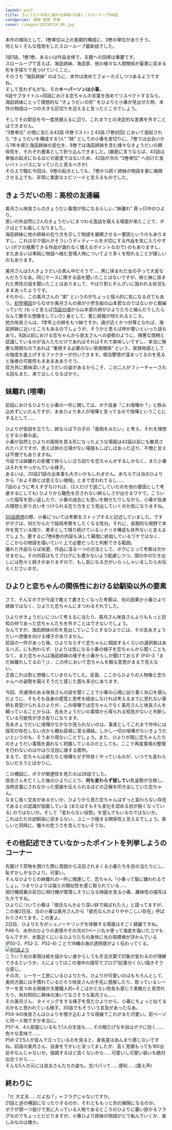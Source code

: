 ```yaml
---
layout: post
title: きょうだいの形に触れる姉妹(の妹)：スローループ60話
categories: 漫画 感想 考察
cover: /images/20230724_00.jpg
---
```


本作の傾向として、1巻単位以上の長期的構成に、3巻の単位がありそう。  
何となくそんな憶測をしたスローループ最新話でした。

1話1話、1巻1巻、あるいは作品全体で、主題への回帰は重要です。  
スローループで言えば、海凪姉妹、海凪家、他の様々な人間関係が最善に収まる形を手探りで見つけていくこと。  
そのうち “海凪姉妹” のほうに、本作は改めてフォーカスしつつあるようですね。  
そして言わずもがな、その**キーパーソンは小春**。  
6話サブタイトル=同話における恋ちゃんの言葉を改めてリスペクトするなら、海凪姉妹にとって理想的な ”きょうだいの形” をひよりと小春が見出せた時、本作の物語は一つの大きな区切りを迎えると言ったところでしょう。

そしてその節目を今一度見据えるに辺り、これまでとの決定的な差異を外すことはできません。  
“3巻単位” の境に当たる42話 (6巻ラスト) と43話 (7巻初回) において提起された “きょうだいを構成する1人” “姉” としての小春を皮切りに、7巻では出会いから1年を経た海凪姉妹の変化を、8巻では海凪姉妹を含む様々なきょうだいの関係性を、それぞれ要素として折り込んできました。(厳密に言うならば、43話は単独の起点になるほどの密度ではないため、42話が次の “3巻単位” へ向けた良いバトンパスになっていたと見るべきか)  
その上で臨む今回は、9巻の起点としても、7巻から続く姉妹の物語を更に展開させる上でも、非常に実直なエピソードと言えるものでした。

## きょうだいの形：高校の友達編

美月さん咲良さんのきょうだい事情が気になるらしい、”妹離れ” 真っ只中のひより。  
思いの外自然に2人のきょうだいにまつわる逸話を窺える場面が来たことで、ボクはとても嬉しくなりました。  
海凪姉妹に他の姉妹の在り方を示して物語を展開させる一要因というのもありますし、これはボク個人がそういうディティールを大切にする作品を気に入りやすい (ボクの推薦できる作品が漏れなく備えるポイントなので) のもありますし、またあるいは単純に物語へ絡む登場人物についてより多くを知れることが嬉しいのもあります。

美月さんは3人きょうだいの真ん中だそうで……男に挟まれた女の子って大変なんだろうなあ。同じケースに関する話を聞いたことはないですが、姉と妹に挟まれた男性の話を聞いたことはありまして、やはり割とぞんざいに扱われる状況もままあったようです。  
それから、この美月さんの “弟” というのがちょっと個人的に気になる点でもあり。[初登場回][Ref1]からなぜか美月さんの弟が小学生組の山本君なのではないかと勘繰っていた (もっと言えば[15話の頃][Ref2]から山本君の姉がひよりたちと絡んだりしたらなんて勝手な想像をしていた) 身として、更に続報が待たれるところ。  
他方咲良さんは、1学年上の姉をもつ妹ですか。歳が近くかつ対等となれば、海凪姉妹に近いところもあるのでしょうが、そうかと思えば仲が悪いといった話もあり。8話以前における恋ちゃんから良太さんへの姿勢のように、険悪な間柄と認識しているのが当人たちだけであればそれはそれで美味しいですし、本当に険悪な間柄なのであれば “重視する必要のない家族関係” という、家族物語としての強度を底上げするファクターが付いてきます。相当鬱憤が溜まってるのを見ると後者の可能性もまあまあありそう。  
双方共に興味深いきょうだいの姿があるからこそ、この二人がフィーチャーされる回もまた、来てほしくなるばかり。

## 妹離れ (喧嘩)

前話におけるひよりと小春の一件に関しては、ボク自身「これ喧嘩か？」と飲み込めずにいたんですが、まあひより本人が喧嘩と言ってるので喧嘩ということにするとして……

ひよりが仮説を立てた、姉ならば下の子の「面倒をみたい」と考え、それを理想とする小春の姿。  
小春が自然とひよりの面倒を見る形になったような場面は42話以前にも散見されたハズですが、思えば姉の立場がない場面もしばしばあった辺り、不憫と言えば不憫でもありますね。  
今話では妹離れの影響で姉らしい立ち回りを恋ちゃんがするしかなく、また小春はそれをやっかんでいる様子。  
あるいは、20話21話の出来事も大きいかもしれません。あちらでは当のひよりから「およそ姉とは思えない様相」とまで言われてるし……  
7話のように考えすぎなければ、(2人だけで過ごしていたのを他の要因として考慮するにしても) ひよりから難色を示されない姉らしさが出せるワケで。こういった描写を思い返したり、小春の過去にも思いを馳せたりしながら、小春が自身の理想と折り合いをつけられる在り方をどう見出していくのか気になりますね。

[50話感想][Ref3]の際、小春については考察をストップすると記述していました。ですがボクは、何だかんだで結局考察をしたくなる性分。それに、長期的な視野で本作を見ている限り、悪手として残り続けているシナリオ構成も存外ないと言えるでしょう。要するに7巻8巻の内容も決して幕間に終始しているワケではなく、ここからの物語を描いていく上で必要だったと判断できる範囲。  
優れた作品ならば尚更、作品に浸る一つの方法として、ボクにとって考察は欠かせません。その内容はもうブログにも書かないよう配慮しつつ、頭の中の引き出しには色々と続きがありますので、もし気になる方がいらっしゃいましたらお伝えくださいませ。

## ひよりと恋ちゃんの関係性における幼馴染以外の要素

さて、そんなボクが今話で敢えて書きたくなった考察は、何の因果か小春ひより姉妹ではなく、ひよりと恋ちゃんにまつわるそれでした。

ひよりがきょうだいについて考えるに当たり、美月さん咲良さんよりももっと旧知の仲であった恋ちゃんたちを外すことはできないでしょう。  
なんですが、海凪姉妹の形を見出していこうとするひよりには、その吉永きょうだいへ想像を向ける様子がありません。  
前話の一件があった後、ひよりならすぐ恋ちゃんに相談するくらいの選択肢はあるハズ。にも拘わらず、ひよりは気になる小春の様子を恋ちゃんから聞くこともなく、また恋ちゃんは海凪姉妹の様子を小春からしか聞けておらず (P41-3「まだ妹離れしてるの？」) 、この件において恋ちゃんを頼る意思がまるで見えない。  
正直これは割と想像していませんでした。反面、ここからひよりの人物像と恋ちゃんへの姿勢を窺えそうだと感じた面も多分にあります。

今回、共通項のある咲良さんの談を聞くことで小春の心境に辿り着く糸口を掴んだように、そもそも自身の感覚と思考を経由しなければ考えるまでに至れない事柄も見受けられるひよりが、この喧嘩では恋ちゃんでなく美月さんと咲良さんを頼っていることからは、吉永きょうだいの事情から得られる知見がないと判断している可能性が浮き彫りになります。  
吉永きょうだいに喧嘩がなかなか見られないのは、事実としてこれまで作中には描写が存在しない点から概ね容易に至る帰結。しかし一切の喧嘩がないきょうだいというのも、そうあり得ないことでしょう。また、ひよりが既に恋ちゃんたちのきょうだい事情を漏れなく把握しているのだとしても、ここで再度事情の整理を行わないのはやはり注目に値する箇所。  
まるで、恋ちゃんは弟たちと喧嘩もせず仲良くやっているのが、いつでも変わらないだろうとばかりに。

この構図に、ボクが関連性を見たのは28話でした。  
信也さんを亡くした後のひよりにとり、**何も変わらず接していた**姿勢が合致し、当時言葉にされなかった感謝を伝えられるほどの正解を叩き出していた恋ちゃん。  
なまじ長く交友があるせいか、ひよりから見た恋ちゃんはずっと変わらない存在であるとの認識が固着している (またはそもそも変化を認める目が鈍くなっている) のではないか。そして「変わらない役割」を望んでもいるのではないか。  
これはただの幼馴染に収まらない、ユニーク極まる関係性と言えるでしょう。美しいと同時に、種々の危うさを含んでもいそうな。

## その他記述できていなかったポイントを列挙しようのコーナー

先駆けて荷物を預けた際に周囲から注目されまくる小春たちを目の当たりにし、恥ずかしがるひより。可愛い。  
そんなひよりとの妹離れの一件に関連して、恋ちゃん「小春って猫に嫌われるでしょ」。つまりひよりは猫との類似性を感じ取られている……  
飛行機搭乗の前日に飛行機が墜落しそうになる映画を見る小春、趣味性の描写は久々ですね。  
ひよりについて小春は「彼氏なんかより深い絆で結ばれた人」と語ってますが、この後2日目、当の小春は美月さんから「彼氏なんかよりややこしい存在」呼ばわりされてます。この差よ。  
2日目、ひよりたちがシュノーケリングを体験する場面はすごく綺麗ですね。P48-5、水中のひよりの表情やその次の1ページ丸々使って海底を描いたコマもなんですが、水面近くにいるひよりたちの身体に光の斑模様が浮かんでいる (P50-2、P52-2、P52-4) ことで沖縄の海の透明感がよく伝わってくる。  
[![60話より](/images/20230724_01.jpg "60話")][QTD1]  
こういう光の表現は絵を描かない身からしても手法次第で印象が変わるのが理解できるというか、人によってはこの海中の描写でブログ1記事分くらい描きそうな感じ。  
その次、シーサー工房にいるひよりたち。ひよりが可愛いのはもちろんとして、美術方面には手慣れているだろう咲良さんの手先に感服したり、彫っているシーサーを見つめる視線が大層職人的+そこはかとない色気も感じて素敵だと見惚れたり。尚対照的に興味の湧いてなさそうな美月さん……  
その美月さん、タイイングをする様子を見たひよりから、小春にちょっと似てるのかもと思われている様子。30話でもそういう言及があったなあ。  
P54-4の咲良さんはひよりを覗き込むような視線でこれがまた可愛い。前ページと同一人物ですか本当に。  
P57-4、4人部屋にいるもう1人の生徒も……その眠たげな半目はボクに効く……色々な意味で……  
P58-2で5人が並んで立っているのを見ると、身長差はあんまり感じないですね。前話の美月さん、自身をでかいと言ってましたが、高く見積もっても160台前半なんじゃないか。強調するほど高くないから……可愛いし可愛い装いも絶対似合うから……  
そんな5人の元には良太さんたちの姿も。恋パパって……便利……(震え声)

## 終わりに

「だ 大丈夫……だよね？」←フラグじゃないですか。  
21話と逆の構図になったりするのか、それとももっと別の展開になるのか。  
ボクが頭一つ抜けて気に入っている人物であるところのひよりに襲い掛かるフラグなのでちょっとビビりますが、小春ひより姉妹の物語がどう転んでいくか、楽しみなのは確か。

[QTD1]: https://twitter.com/mangatimekirara/status/1683130598083231747

[Ref1]: https://fse.tw/qOszvxQ1
[Ref2]: https://fse.tw/q0Tyu
[Ref3]: /2022-09-27-comic/
